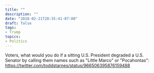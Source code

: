 ```yaml
---
title: ""
description: ""
date: "2018-02-21T20:35:41-07:00"
draft: false
tags:
- Trump
topics:
- Politics
---
```


Voters, what would you do if a sitting U.S. President degraded a U.S. Senator by calling them names such as "Little Marco" or "Pocahontas": https://twitter.com/toddstarnes/status/966506395876159488
